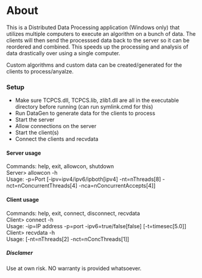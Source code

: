 # About
This is a Distributed Data Processing application (Windows only) that utilizes multiple computers to execute an algorithm on a bunch of data. The clients will then send the processsed data back to the server so it can be reordered and combined. This speeds up the processing and analysis of data drastically over using a single computer.  

Custom algorithms and custom data can be created/generated for the clients to process/anyalze.

### Setup

* Make sure TCPCS.dll, TCPCS.lib, zlib1.dll are all in the executable directory before running (can run symlink.cmd for this)
* Run DataGen to generate data for the clients to process
* Start the server
* Allow connections on the server
* Start the client(s)
* Connect the clients and recvdata

#### Server usage
Commands: help, exit, allowcon, shutdown  
Server> allowcon -h  
Usage: -p=Port [-ipv=ipv4/ipv6/ipboth[ipv4] -nt=nThreads[8] -nct=nConcurrentThreads[4] -nca=nConcurrentAccepts[4]]  

#### Client usage
Commands: help, exit, connect, disconnect, recvdata  
Client> connect -h  
Usage: -ip=IP address -p=port -ipv6=true/false[false] [-t=timesec[5.0]]  
Client> recvdata -h  
Usage: [-nt=nThreads[2] -nct=nConcThreads[1]]  

##### Disclamer
Use at own risk. NO warranty is provided whatsoever.
